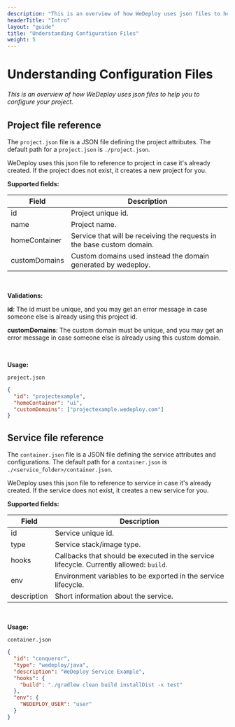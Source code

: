```yaml
---
description: "This is an overview of how WeDeploy uses json files to help you to configure your project."
headerTitle: "Intro"
layout: "guide"
title: "Understanding Configuration Files"
weight: 5
---
```


# Understanding Configuration Files

###### This is an overview of how WeDeploy uses json files to help you to configure your project.

<article id="article_1">

## Project file reference

The `project.json` file is a JSON file defining the project attributes. The default path for a `project.json` is `./project.json`.

WeDeploy uses this json file to reference to project in case it's already created. If the project does not exist, it creates a new project for you.

**Supported fields:**

| Field | Description |
| ----- | ----------- |
| id | Project unique id. |
| name | Project name. |
| homeContainer | Service that will be receiving the requests in the base custom domain. |
| customDomains | Custom domains used instead the domain generated by wedeploy. |


<br>

**Validations:**

**id**: The id must be unique, and you may get an error message in case someone else is already using this project id.

**customDomains**: The custom domain must be unique, and you may get an error message in case someone else is already using this custom domain.

<br>

**Usage:**

`project.json`

```json
{
  "id": "projectexample",
  "homeContainer": "ui",
  "customDomains": ["projectexample.wedeploy.com"]
}
```
</article>

<article id="article_2">

## Service file reference

The `container.json` file is a JSON file defining the service attributes and configurations. The default path for a `container.json` is `./<service_folder>/container.json`.

WeDeploy uses this json file to reference to service in case it's already created. If the service does not exist, it creates a new service for you.

**Supported fields:**

| Field | Description |
| ----- | ----------- |
| id    | Service unique id. |
| type  | Service stack/image type. |
| hooks | Callbacks that should be executed in the service lifecycle. Currently allowed: `build`. |
| env | Environment variables to be exported in the service lifecycle. |
| description | Short information about the service. |

<br>

**Usage:**

`container.json`

```json
{
  "id": "conqueror",
  "type": "wedeploy/java",
  "description": "WeDeploy Service Example",
  "hooks": {
    "build": "./gradlew clean build installDist -x test"
  },
  "env": {
    "WEDEPLOY_USER": "user"
  }
}
```
</article>
